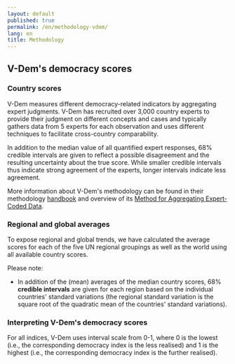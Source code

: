 ```yaml
---
layout: default
published: true
permalink: /en/methodology-vdem/
lang: en
title: Methodology
---
```


## V-Dem's democracy scores

### Country scores

V-Dem measures different democracy-related indicators by aggregating expert judgments. V-Dem has recruited over 3,000 country experts to provide their judgment on different concepts and cases and typically gathers data from 5 experts for each observation and uses different techniques to facilitate cross-country comparability.

In addition to the median value of all quantified expert responses, 68% credible intervals are given to reflect a possible disagreement and the resulting uncertainty about the true score. While smaller credible intervals thus indicate strong agreement of the experts, longer intervals indicate less agreement.

More information about V-Dem's methodology can be found in their methodology [handbook](https://www.v-dem.net/media/filer_public/94/87/94876a61-1682-4227-baa0-ab927645d507/method.pdf) and overview of its [Method for Aggregating Expert-Coded Data](https://www.v-dem.net/media/filer_public/96/82/9682e043-d302-4e90-b927-3f37e8469acd/v-dem_policybrief_17_2018.pdf).

### Regional and global averages

To expose regional and global trends, we have calculated the average scores for each of the five UN regional groupings as well as the world using all available country scores.

Please note:

* In addition of the (mean) averages of the median country scores, 68% **credible intervals** are given for each region based on the individual countries' standard variations (the regional standard variation is the square root of the quadratic mean of the countries' standard variations).  

### Interpreting V-Dem's democracy scores

For all indices, V-Dem uses interval scale from 0-1, where 0 is the lowest (i.e., the corresponding democracy index is the less realised) and 1 is the highest (i.e., the corresponding democracy index is the further realised).

